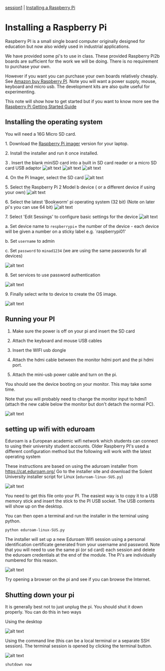 [session1](../../session1/) | [Installing a Raspberry Pi](../docs/InstallingRaspberryPI.md)

# Installing a Raspberry Pi

Raspberry PI is a small single board computer originally designed for education but now also widely used in industrial applications. 

We have provided some pi's to use in class. 
These provided Raspberry Pi2b boards are sufficient for the work we will be doing.
There is no requirement to purchase your own.

However if you want you can  purchase your own boards relatively cheaply.
See [Amazon buy Raspberry PI](https://www.amazon.co.uk/Raspberry-Pi-Model-4GB/dp/B09TTNF8BT).
Note you will want a power supply, mouse, keyboard and micro usb.
The development kits are also quite useful for experimenting.

This note will show how to get started but if you want to know more see the [Raspberry Pi Getting Started Guide](https://www.raspberrypi.com/documentation/computers/getting-started.html)

## Installing the operating system

You will need a 16G Micro SD card.

1\. Download the [Raspberry Pi imager](https://www.raspberrypi.com/software/) version for your laptop.

2\. Install the installer and run it once installed.

3 . Insert the blank miniSD card into a built in SD card reader or a micro SD card USB adaptor
    ![alt text](../docs/images/sdcard1.jpg "Figure sdcard1.jpg")
    ![alt text](../docs/images/sdcard2.jpg "Figure sdcard2.jpg")
    ![alt text](../docs/images/sdcardReader.jpg "Figure sdcardReader.jpg")


4\. On the Pi Imager, select the SD card
    ![alt text](../docs/images/PIInstaller1.png "Figure PIInstaller1.png")
    
    
5\. Select the Raspberry Pi 2 Model b device ( or a different device if using your own)
    ![alt text](../docs/images/PIInstaller2.png "Figure PIInstaller2.png")
    
    
6\. Select the latest 'Bookworm' pi operating system (32 bit) (Note on later pi's you can use 64 bit)
    ![alt text](../docs/images/PIInstaller3.png "Figure PIInstaller3.png")
    
    
7\. Select 'Edit Sessings' to configure basic settings for the device
    ![alt text](../docs/images/PIInstaller4.png "Figure PIInstaller4.png")

   a\. Set device name to `respberrypi`+ the number of the device - each device will be given a number on a sticky label e.g. `raspberrypi01'
   
   b\. Set `username` to admin
   
   c\. Set `password` to `minad1234` (we are using the same passwords for all devices)
   
   ![alt text](../docs/images/PIInstaller5-custom1.png "Figure PIInstaller5-custom1.png")


8\. Set services to use password authentication
    
   ![alt text](../docs/images/PIInstaller5-custom2.png "Figure PIInstaller5-custom2.png")


9\. Finally select write to device to create the OS image.
    
   ![alt text](../docs/images/PIInstaller6.png "Figure PIInstaller6.png")

## Running your PI

1. Make sure the power is off on your pi and insert the SD card

1. Attach the keyboard and mouse USB cables

1. Insert the WIFI usb dongle

1. Attach the hdmi cable between the monitor hdmi port and the pi hdmi port.

1. Attach the mini-usb power cable and turn on the pi.

You should see the device booting on your monitor.
This may take some time.

Note that you will probably need to change the monitor input to hdmi1  (attach the new cable below the monitor but don't detach the normal PC).

   ![alt text](../docs/images/piOnDesk.jpg "Figure piOnDesk.jpg")
   
## setting up wifi with eduroam

Eduroam is a European academic wifi network which students can connect to using their university student accounts.
Older Raspberry PI's used a different configuration method but the following will work with the latest operating system

These instructions are based on using the aduroam installer from https://cat.eduroam.org/
Go to the installer site and download the Solent University installer script for Linux (`eduroam-linux-SUS.py`)

   ![alt text](../docs/images/eduroamInstaller.png "Figure eduroamInstaller.png")
   
You need to get this file onto your PI. 
The easiest way is to copy it to a USB memory stick and insert the stick to the PI USB socket.
The USB contents will show up on the desktop.

You can then open a terminal and run the installer in the terminal using python.

```
python eduroam-linux-SUS.py 
```

The installer will set up a new Eduroam Wifi session using a personal identification certificate generated from your username and password. 
Note that you will need to use the same pi (or sd card) each session and delete the eduroam credentials at the end of the module.
The Pi's are individually numbered for this reason.

   ![alt text](../docs/images/USBInsert.png "Figure USBInsert.png")

Try opening a browser on the pi and see if you can browse the Internet.
   

   
## Shutting down your pi

It is generally best not to just unplug the pi. 
You should shut it down properly.
You can do this in two ways

Using the desktop 

   ![alt text](../docs/images/shutdownPiScreen.png "Figure shutdownPiScreen.png")

Using the command line (this can be a local terminal or a separate SSH session).
The terminal session is opened by clicking the terminal button.

   ![alt text](../docs/images/shutdownPiTerminal.png "Figure shutdownPiTerminal.png")

```
shutdown now
```






